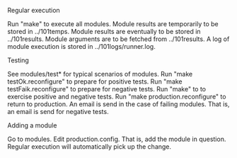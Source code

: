 Regular execution

Run "make" to execute all modules.
Module results are temporarily to be stored in ../101temps.
Module results are eventually to be stored in ../101results.
Module arguments are to be fetched from ../101results.
A log of module execution is stored in ../101logs/runner.log.


Testing

See modules/test* for typical scenarios of modules.
Run "make testOk.reconfigure" to prepare for positive tests.
Run "make testFaik.reconfigure" to prepare for negative tests.
Run "make" to to exercise positive and negative tests.
Run "make production.reconfigure" to return to production.
An email is send in the case of failing modules.
That is, an email is send for negative tests.


Adding a module

Go to modules.
Edit production.config.
That is, add the module in question.
Regular execution will automatically pick up the change.
